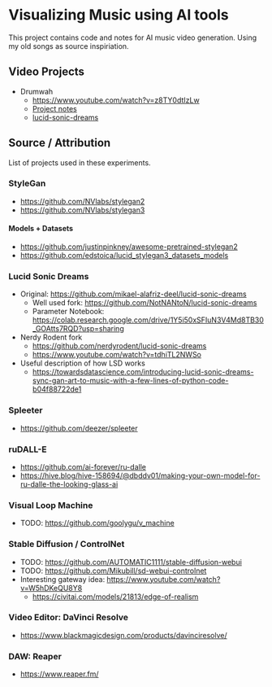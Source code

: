 # Visualizing Music using AI tools
This project contains code and notes for AI music video generation. Using my old songs as source inspiriation.


## Video Projects
* Drumwah
  * https://www.youtube.com/watch?v=z8TY0dtIzLw
  * [Project notes](projects/drumwah/)
  * [lucid-sonic-dreams](./lucid-sonic-dreams/)


## Source / Attribution
List of projects used in these experiments.

### StyleGan
* https://github.com/NVlabs/stylegan2
* https://github.com/NVlabs/stylegan3

#### Models + Datasets
* https://github.com/justinpinkney/awesome-pretrained-stylegan2
* https://github.com/edstoica/lucid_stylegan3_datasets_models

### Lucid Sonic Dreams
* Original: https://github.com/mikael-alafriz-deel/lucid-sonic-dreams
  * Well used fork: https://github.com/NotNANtoN/lucid-sonic-dreams
  * Parameter Notebook: https://colab.research.google.com/drive/1Y5i50xSFIuN3V4Md8TB30_GOAtts7RQD?usp=sharing
* Nerdy Rodent fork
  * https://github.com/nerdyrodent/lucid-sonic-dreams
  * https://www.youtube.com/watch?v=tdhiTL2NWSo
* Useful description of how LSD works
  * https://towardsdatascience.com/introducing-lucid-sonic-dreams-sync-gan-art-to-music-with-a-few-lines-of-python-code-b04f88722de1

### Spleeter
* https://github.com/deezer/spleeter

### ruDALL-E
* https://github.com/ai-forever/ru-dalle
* https://hive.blog/hive-158694/@dbddv01/making-your-own-model-for-ru-dalle-the-looking-glass-ai

### Visual Loop Machine
* TODO: https://github.com/goolygu/v_machine

### Stable Diffusion / ControlNet
* TODO: https://github.com/AUTOMATIC1111/stable-diffusion-webui
* TODO: https://github.com/Mikubill/sd-webui-controlnet
* Interesting gateway idea: https://www.youtube.com/watch?v=W5hDKeQU8Y8
  * https://civitai.com/models/21813/edge-of-realism

### Video Editor: DaVinci Resolve
* https://www.blackmagicdesign.com/products/davinciresolve/

### DAW: Reaper
* https://www.reaper.fm/